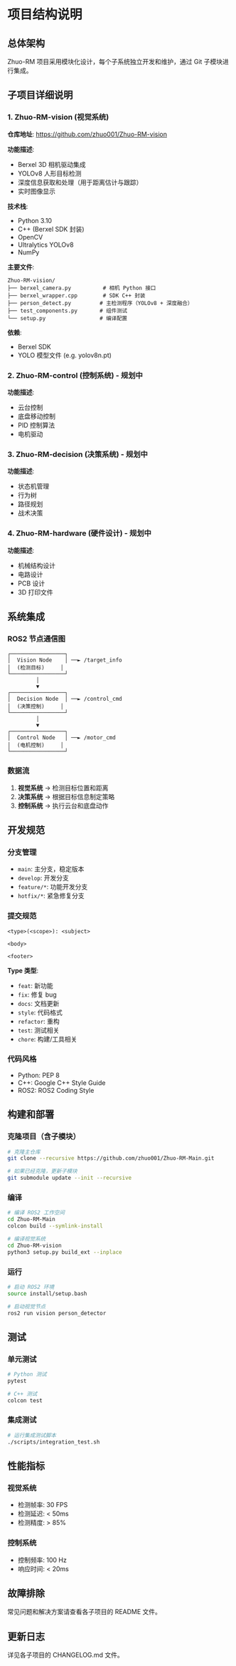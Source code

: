 # 项目结构说明

## 总体架构

Zhuo-RM 项目采用模块化设计，每个子系统独立开发和维护，通过 Git 子模块进行集成。

## 子项目详细说明

### 1. Zhuo-RM-vision (视觉系统)

**仓库地址**: https://github.com/zhuo001/Zhuo-RM-vision

**功能描述**:
- Berxel 3D 相机驱动集成
- YOLOv8 人形目标检测
- 深度信息获取和处理（用于距离估计与跟踪）
- 实时图像显示

**技术栈**:
- Python 3.10
- C++ (Berxel SDK 封装)
- OpenCV
- Ultralytics YOLOv8
- NumPy

**主要文件**:
```
Zhuo-RM-vision/
├── berxel_camera.py          # 相机 Python 接口
├── berxel_wrapper.cpp        # SDK C++ 封装
├── person_detect.py         # 主检测程序（YOLOv8 + 深度融合）
├── test_components.py       # 组件测试
└── setup.py                 # 编译配置
```

**依赖**:
- Berxel SDK
- YOLO 模型文件 (e.g. yolov8n.pt)

### 2. Zhuo-RM-control (控制系统) - 规划中

**功能描述**:
- 云台控制
- 底盘移动控制
- PID 控制算法
- 电机驱动

### 3. Zhuo-RM-decision (决策系统) - 规划中

**功能描述**:
- 状态机管理
- 行为树
- 路径规划
- 战术决策

### 4. Zhuo-RM-hardware (硬件设计) - 规划中

**功能描述**:
- 机械结构设计
- 电路设计
- PCB 设计
- 3D 打印文件

## 系统集成

### ROS2 节点通信图

```
┌─────────────────┐
│  Vision Node    │ ──► /target_info
│  (检测目标)     │
└─────────────────┘
         │
         ▼
┌─────────────────┐
│  Decision Node  │ ──► /control_cmd
│  (决策控制)     │
└─────────────────┘
         │
         ▼
┌─────────────────┐
│  Control Node   │ ──► /motor_cmd
│  (电机控制)     │
└─────────────────┘
```

### 数据流

1. **视觉系统** → 检测目标位置和距离
2. **决策系统** → 根据目标信息制定策略
3. **控制系统** → 执行云台和底盘动作

## 开发规范

### 分支管理

- `main`: 主分支，稳定版本
- `develop`: 开发分支
- `feature/*`: 功能开发分支
- `hotfix/*`: 紧急修复分支

### 提交规范

```
<type>(<scope>): <subject>

<body>

<footer>
```

**Type 类型**:
- `feat`: 新功能
- `fix`: 修复 bug
- `docs`: 文档更新
- `style`: 代码格式
- `refactor`: 重构
- `test`: 测试相关
- `chore`: 构建/工具相关

### 代码风格

- Python: PEP 8
- C++: Google C++ Style Guide
- ROS2: ROS2 Coding Style

## 构建和部署

### 克隆项目（含子模块）

```bash
# 克隆主仓库
git clone --recursive https://github.com/zhuo001/Zhuo-RM-Main.git

# 如果已经克隆，更新子模块
git submodule update --init --recursive
```

### 编译

```bash
# 编译 ROS2 工作空间
cd Zhuo-RM-Main
colcon build --symlink-install

# 编译视觉系统
cd Zhuo-RM-vision
python3 setup.py build_ext --inplace
```

### 运行

```bash
# 启动 ROS2 环境
source install/setup.bash

# 启动视觉节点
ros2 run vision person_detector
```

## 测试

### 单元测试

```bash
# Python 测试
pytest

# C++ 测试
colcon test
```

### 集成测试

```bash
# 运行集成测试脚本
./scripts/integration_test.sh
```

## 性能指标

### 视觉系统
- 检测帧率: 30 FPS
- 检测延迟: < 50ms
- 检测精度: > 85%

### 控制系统
- 控制频率: 100 Hz
- 响应时间: < 20ms

## 故障排除

常见问题和解决方案请查看各子项目的 README 文件。

## 更新日志

详见各子项目的 CHANGELOG.md 文件。
